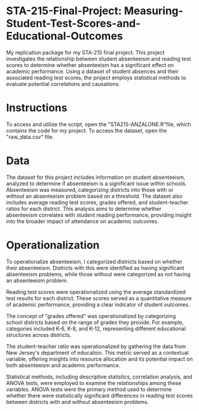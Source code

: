 # STA-215-Final-Project: Measuring-Student-Test-Scores-and-Educational-Outcomes
My replication package for my STA-215 final project. This project investigates the relationship between student absenteeism and reading test scores to determine whether absenteeism has a significant effect on academic performance. Using a dataset of student absences and their associated reading test scores, the project employs statistical methods to evaluate potential correlations and causations.

# Instructions
To access and utilize the script, open the "STA215-ANZALONE.R"file, which contains the code for my project. To access the dataset, open the "raw_data.csv" file.

# Data
The dataset for this project includes information on student absenteeism, analyzed to determine if absenteeism is a significant issue within schools. Absenteeism was measured, categorizing districts into those with or without an absenteeism problem based on a threshold. The dataset also includes average reading test scores, grades offered, and student-teacher ratios for each district. This analysis aims to determine whether absenteeism correlates with student reading performance, providing insight into the broader impact of attendance on academic outcomes.

# Operationalization
To operationalize absenteeism, I categorized districts based on whether their absenteeism. Districts with this were identified as having significant absenteeism problems, while those without were categorized as not having an absenteeism problem.

Reading test scores were operationalized using the average standardized test results for each district. These scores served as a quantitative measure of academic performance, providing a clear indicator of student outcomes.

The concept of "grades offered" was operationalized by categorizing school districts based on the range of grades they provide. For example, categories included K-6, K-8, and K-12, representing different educational structures across districts.

The student-teacher ratio was operationalized by gathering the data from New Jersey's department of education. This metric served as a contextual variable, offering insights into resource allocation and its potential impact on both absenteeism and academic performance.

Statistical methods, including descriptive statistics, correlation analysis, and ANOVA tests, were employed to examine the relationships among these variables. ANOVA tests were the primary method used to determine whether there were statistically significant differences in reading test scores between districts with and without absenteeism problems. 
